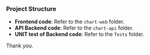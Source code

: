 ### Project Structure

- **Frontend code**: Refer to the `chart-web` folder.
- **API Backend code**: Refer to the `chart-api` folder.
- **UNIT test of Backend code**: Refer to the `Tests` folder.

Thank you.

